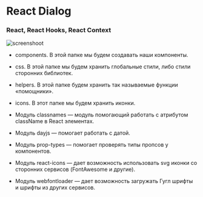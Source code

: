 # React Dialog 

### React, React Hooks, React Context

![screenshoot](https://sun3-21.userapi.com/impg/VY3diNCTaCA9u-vyleVeD07avlH7nCUj95WBEQ/-4BvStCvXt8.jpg?size=896x886&quality=96&sign=4fa7238a1f24564de1409d9c5ca0c8d3&type=album)


- components. В этой папке мы будем создавать наши компоненты.
- css. В этой папке мы будем хранить глобальные стили, либо стили сторонних библиотек.
- helpers. В этой папке будем хранить так называемые функции «помощники».
- icons. В этот папке мы будем хранить иконки.

- Модуль classnames — модуль помогающий работать с атрибутом className в React элементах.
- Модуль dayjs — помогает работать с датой.
- Модуль prop-types — помогает проверять типы пропсов у компонентов.
- Модуль react-icons — дает возможность использовать svg иконки со сторонних сервисов (FontAwesome и другие).
- Модуль webfontloader — дает возможность загружать Гугл шрифты и шрифты из других сервисов.